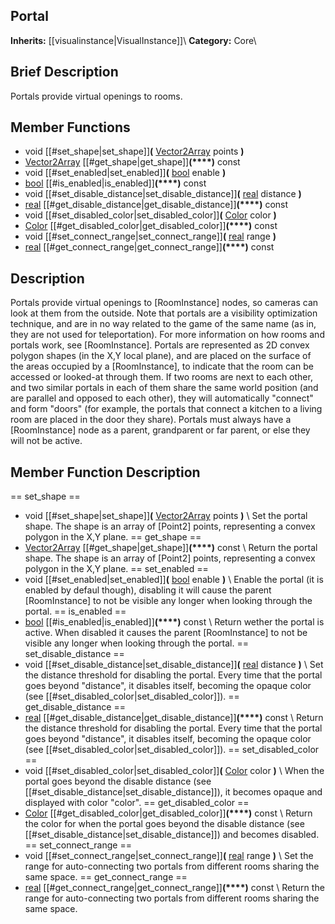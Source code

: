 ##  Portal  
**Inherits:** [[visualinstance|VisualInstance]]\\
**Category:** Core\\
##  Brief Description  
Portals provide virtual openings to rooms.
##  Member Functions 
  * void [[#set_shape|set_shape]]**(** [Vector2Array](class_vector2array) points **)**
  * [Vector2Array](class_vector2array) [[#get_shape|get_shape]]**(****)** const
  * void [[#set_enabled|set_enabled]]**(** [bool](class_bool) enable **)**
  * [bool](class_bool) [[#is_enabled|is_enabled]]**(****)** const
  * void [[#set_disable_distance|set_disable_distance]]**(** [real](class_real) distance **)**
  * [real](class_real) [[#get_disable_distance|get_disable_distance]]**(****)** const
  * void [[#set_disabled_color|set_disabled_color]]**(** [Color](class_color) color **)**
  * [Color](class_color) [[#get_disabled_color|get_disabled_color]]**(****)** const
  * void [[#set_connect_range|set_connect_range]]**(** [real](class_real) range **)**
  * [real](class_real) [[#get_connect_range|get_connect_range]]**(****)** const
##  Description  
Portals provide virtual openings to [RoomInstance] nodes, so cameras can look at them from the outside. Note that portals are a visibility optimization technique, and are in no way related to the game of the same name (as in, they are not used for teleportation). For more information on how rooms and portals work, see [RoomInstance]. Portals are represented as 2D convex polygon shapes (in the X,Y local plane), and are placed on the surface of the areas occupied by a [RoomInstance], to indicate that the room can be accessed or looked-at through them. If two rooms are next to each other, and two similar portals in each of them share the same world position (and are parallel and opposed to each other), they will automatically "connect" and form "doors" (for example, the portals that connect a kitchen to a living room are placed in the door they share). Portals must always have a [RoomInstance] node as a parent, grandparent or far parent, or else they will not be
	active.
##  Member Function Description  
==  set_shape  ==
  * void [[#set_shape|set_shape]]**(** [Vector2Array](class_vector2array) points **)**
\\
Set the portal shape. The shape is an array of [Point2]  points, representing a convex polygon in the X,Y plane.
==  get_shape  ==
  * [Vector2Array](class_vector2array) [[#get_shape|get_shape]]**(****)** const
\\
Return the portal shape. The shape is an array of [Point2]  points, representing a convex polygon in the X,Y plane.
==  set_enabled  ==
  * void [[#set_enabled|set_enabled]]**(** [bool](class_bool) enable **)**
\\
Enable the portal (it is enabled by defaul though), disabling it will cause the parent [RoomInstance] to not be visible any longer when looking through the portal.
==  is_enabled  ==
  * [bool](class_bool) [[#is_enabled|is_enabled]]**(****)** const
\\
Return wether the portal is active. When disabled it causes the parent [RoomInstance] to not be visible any longer when looking through the portal.
==  set_disable_distance  ==
  * void [[#set_disable_distance|set_disable_distance]]**(** [real](class_real) distance **)**
\\
Set the distance threshold for disabling the portal. Every time that the portal goes beyond "distance", it disables itself, becoming the opaque color (see [[#set_disabled_color|set_disabled_color]]).
==  get_disable_distance  ==
  * [real](class_real) [[#get_disable_distance|get_disable_distance]]**(****)** const
\\
Return the distance threshold for disabling the portal. Every time that the portal goes beyond "distance", it disables itself, becoming the opaque color (see [[#set_disabled_color|set_disabled_color]]).
==  set_disabled_color  ==
  * void [[#set_disabled_color|set_disabled_color]]**(** [Color](class_color) color **)**
\\
When the portal goes beyond the disable distance (see [[#set_disable_distance|set_disable_distance]]), it becomes opaque and displayed with color "color".
==  get_disabled_color  ==
  * [Color](class_color) [[#get_disabled_color|get_disabled_color]]**(****)** const
\\
Return the color for when the portal goes beyond the disable distance (see [[#set_disable_distance|set_disable_distance]]) and becomes disabled.
==  set_connect_range  ==
  * void [[#set_connect_range|set_connect_range]]**(** [real](class_real) range **)**
\\
Set the range for auto-connecting two portals from different rooms sharing the same space.
==  get_connect_range  ==
  * [real](class_real) [[#get_connect_range|get_connect_range]]**(****)** const
\\
Return the range for auto-connecting two portals from different rooms sharing the same space.
